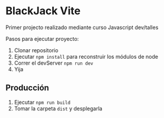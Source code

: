 # BlackJack Vite

Primer projecto realizado mediante curso Javascript dev/talles

Pasos para ejecutar proyecto:

1. Clonar repositorio
2. Ejecutar ```npm install``` para reconstruir los módulos de node
3. Correr el devServer ```npm run dev```
4. Yija

## Producción

1. Ejecutar ```npm run build```
2. Tomar la carpeta ```dist``` y desplegarla